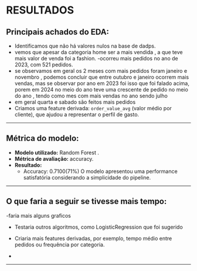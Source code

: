 # RESULTADOS

## Principais achados do EDA:

- Identificamos que não há valores nulos na base de dadps.
- vemos que apesar da categoria home ser a mais vendida , a que teve mais valor de venda foi a fashion.
-ocorreu mais pedidos no ano de 2023, com 521 pedidos.
- se observamos em geral os 2 meses com mais pedidos foram janeiro e novembro , podemos concluir que entre outubro e janeiro ocorrem mais vendas, mas se observar por ano em 2023 foi isso que foi falado acima, porem em 2024 no meio do ano teve uma crescente de pedido no meio do ano , tendo como mes com mais vendas no ano sendo julho
- em geral quarta e sabado são feitos mais pedidos
- Criamos uma feature derivada: `order_value_avg` (valor médio por cliente), que ajudou a representar o perfil de gasto.

---

## Métrica do modelo:

- **Modelo utilizado:**  Random Forest .
- **Métrica de avaliação:** accuracy.
- **Resultado:**
  - Accuracy: 0.7100(71%)
O modelo apresentou uma performance satisfatória considerando a simplicidade do pipeline.

---

## O que faria a seguir se tivesse mais tempo:
-faria mais alguns graficos
- Testaria outros algoritmos, como LogisticRegression que foi sugerido
- Criaria mais features derivadas, por exemplo, tempo médio entre pedidos ou frequência por categoria.

- 

---

